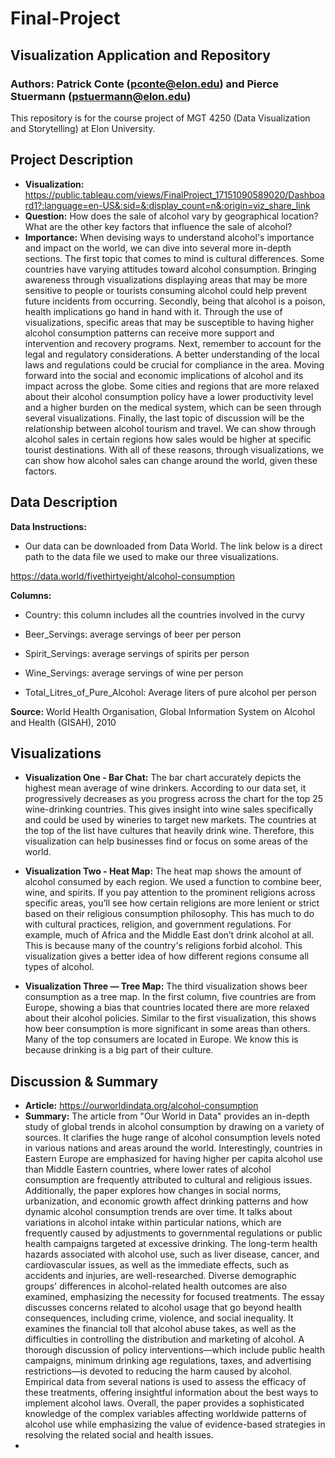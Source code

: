 # Final-Project

## Visualization Application and Repository

### Authors: Patrick Conte (pconte@elon.edu) and Pierce Stuermann (pstuermann@elon.edu)

This repository is for the course project of MGT 4250 (Data Visualization and Storytelling) at Elon University.

## Project Description
- **Visualization:** https://public.tableau.com/views/FinalProject_17151090589020/Dashboard1?:language=en-US&:sid=&:display_count=n&:origin=viz_share_link
- **Question:** How does the sale of alcohol vary by geographical location? What are the other key factors that influence the sale of alcohol?
- **Importance:** When devising ways to understand alcohol's importance and impact on the world, we can dive into several more in-depth sections. The first topic that comes to mind is cultural differences. Some countries have varying attitudes toward alcohol consumption. Bringing awareness through visualizations displaying areas that may be more sensitive to people or tourists consuming alcohol could help prevent future incidents from occurring. Secondly, being that alcohol is a poison, health implications go hand in hand with it. Through the use of visualizations, specific areas that may be susceptible to having higher alcohol consumption patterns can receive more support and intervention and recovery programs. Next, remember to account for the legal and regulatory considerations. A better understanding of the local laws and regulations could be crucial for compliance in the area. Moving forward into the social and economic implications of alcohol and its impact across the globe. Some cities and regions that are more relaxed about their alcohol consumption policy have a lower productivity level and a higher burden on the medical system, which can be seen through several visualizations. Finally, the last topic of discussion will be the relationship between alcohol tourism and travel. We can show through alcohol sales in certain regions how sales would be higher at specific tourist destinations. With all of these reasons, through visualizations, we can show how alcohol sales can change around the world, given these factors.


## Data Description

**Data Instructions:** 
  - Our data can be downloaded from Data World. The link below is a direct path to the data file we used to make our three visualizations.
    
https://data.world/fivethirtyeight/alcohol-consumption

**Columns:**
  
  - Country: this column includes all the countries involved in the curvy
  
  - Beer_Servings: average servings of beer per person
  
  - Spirit_Servings: average servings of spirits per person
  
  - Wine_Servings: average servings of wine per person
  
  - Total_Litres_of_Pure_Alcohol: Average liters of pure alcohol per person

**Source:** World Health Organisation, Global Information System on Alcohol and Health (GISAH), 2010

## Visualizations
- **Visualization One - Bar Chat:** The bar chart accurately depicts the highest mean average of wine drinkers. According to our data set, it progressively decreases as you progress across the chart for the top 25 wine-drinking countries. This gives insight into wine sales specifically and could be used by wineries to target new markets. The countries at the top of the list have cultures that heavily drink wine. Therefore, this visualization can help businesses find or focus on some areas of the world.

- **Visualization Two - Heat Map:** The heat map shows the amount of alcohol consumed by each region. We used a function to combine beer, wine, and spirits. If you pay attention to the prominent religions across specific areas, you’ll see how certain religions are more lenient or strict based on their religious consumption philosophy. This has much to do with cultural practices, religion, and government regulations. For example, much of Africa and the Middle East don’t drink alcohol at all. This is because many of the country's religions forbid alcohol. This visualization gives a better idea of how different regions consume all types of alcohol.

- **Visualization Three — Tree Map:** The third visualization shows beer consumption as a tree map. In the first column, five countries are from Europe, showing a bias that countries located there are more relaxed about their alcohol policies. Similar to the first visualization, this shows how beer consumption is more significant in some areas than others. Many of the top consumers are located in Europe. We know this is because drinking is a big part of their culture.

## Discussion & Summary

- **Article:** https://ourworldindata.org/alcohol-consumption
- **Summary:** The article from "Our World in Data" provides an in-depth study of global trends in alcohol consumption by drawing on a variety of sources. It clarifies the huge range of alcohol consumption levels noted in various nations and areas around the world. Interestingly, countries in Eastern Europe are emphasized for having higher per capita alcohol use than Middle Eastern countries, where lower rates of alcohol consumption are frequently attributed to cultural and religious issues. Additionally, the paper explores how changes in social norms, urbanization, and economic growth affect drinking patterns and how dynamic alcohol consumption trends are over time. It talks about variations in alcohol intake within particular nations, which are frequently caused by adjustments to governmental regulations or public health campaigns targeted at excessive drinking. The long-term health hazards associated with alcohol use, such as liver disease, cancer, and cardiovascular issues, as well as the immediate effects, such as accidents and injuries, are well-researched. Diverse demographic groups' differences in alcohol-related health outcomes are also examined, emphasizing the necessity for focused treatments. The essay discusses concerns related to alcohol usage that go beyond health consequences, including crime, violence, and social inequality. It examines the financial toll that alcohol abuse takes, as well as the difficulties in controlling the distribution and marketing of alcohol. A thorough discussion of policy interventions—which include public health campaigns, minimum drinking age regulations, taxes, and advertising restrictions—is devoted to reducing the harm caused by alcohol. Empirical data from several nations is used to assess the efficacy of these treatments, offering insightful information about the best ways to implement alcohol laws. Overall, the paper provides a sophisticated knowledge of the complex variables affecting worldwide patterns of alcohol use while emphasizing the value of evidence-based strategies in resolving the related social and health issues.
- 
